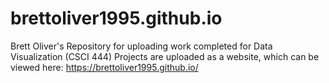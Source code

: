 # brettoliver1995.github.io
Brett Oliver's Repository for uploading work completed for Data Visualization (CSCI 444)
Projects are uploaded as a website, which can be viewed here: https://brettoliver1995.github.io/ 
